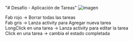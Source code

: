"# Desafío - Aplicación de Tareas" 
![imagen](https://github.com/csgutierm/Aplicacion-de-tareas/assets/90303345/5c7f7c06-5262-4c42-b47b-81fde663413f)

Fab rojo -> Borrar todas las tareas  
Fab gris -> Lanza activity para Agregar nueva tarea  
LongClick en una tarea -> Lanza activity para editar la tarea  
Click en una tarea -> cambia el estado completada  
